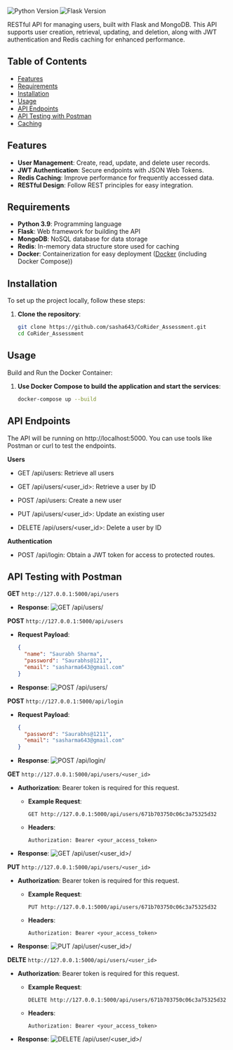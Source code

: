 ![Python Version](https://img.shields.io/badge/python-3.9-blue) ![Flask Version](https://img.shields.io/badge/flask-2.0.3-orange)

RESTful API for managing users, built with Flask and MongoDB. This API supports user creation, retrieval, updating, and deletion, along with JWT authentication and Redis caching for enhanced performance.

## Table of Contents

- [Features](#features)
- [Requirements](#Requirements)
- [Installation](#installation)
- [Usage](#usage)
- [API Endpoints](#api-endpoints)
- [API Testing with Postman](#api-testing-with-postman)
- [Caching](#caching)

## Features

- **User Management**: Create, read, update, and delete user records.
- **JWT Authentication**: Secure endpoints with JSON Web Tokens.
- **Redis Caching**: Improve performance for frequently accessed data.
- **RESTful Design**: Follow REST principles for easy integration.

## Requirements

- **Python 3.9**: Programming language
- **Flask**: Web framework for building the API
- **MongoDB**: NoSQL database for data storage
- **Redis**: In-memory data structure store used for caching
- **Docker**: Containerization for easy deployment ([Docker](https://www.docker.com/get-started) (including Docker Compose))

## Installation

To set up the project locally, follow these steps:

1. **Clone the repository**:

   ```bash
   git clone https://github.com/sasha643/CoRider_Assessment.git
   cd CoRider_Assessment
   ```
   
## Usage

Build and Run the Docker Container:

1. **Use Docker Compose to build the application and start the services**:

   ```bash
   docker-compose up --build
   ```
   
## API Endpoints

The API will be running on http://localhost:5000. You can use tools like Postman or curl to test the endpoints.

**Users**

- GET /api/users:
  Retrieve all users
  
- GET /api/users/<user_id>:
  Retrieve a user by ID
  
- POST /api/users:
  Create a new user
  
- PUT /api/users/<user_id>:
  Update an existing user
  
- DELETE /api/users/<user_id>:
  Delete a user by ID

**Authentication**

- POST /api/login: Obtain a JWT token for access to protected routes.

## API Testing with Postman

**GET** `http://127.0.0.1:5000/api/users`

- **Response**:
  ![GET /api/users/](get_user.png)

**POST** `http://127.0.0.1:5000/api/users`

- **Request Payload**:
    ```json
    {
      "name": "Saurabh Sharma",
      "password": "Saurabhs@1211",
      "email": "sasharma643@gmail.com"
    }
    ```
- **Response**:
  ![POST /api/users/](post_user.png)
    
**POST** `http://127.0.0.1:5000/api/login`

- **Request Payload**:
    ```json
    {
      "password": "Saurabhs@1211",
      "email": "sasharma643@gmail.com"
    }
    ```
- **Response**:
  ![POST /api/login/](jwt.png)

**GET** `http://127.0.0.1:5000/api/users/<user_id>`

- **Authorization**: Bearer token is required for this request.
  
  - **Example Request**: 
    ```http
    GET http://127.0.0.1:5000/api/users/671b703750c06c3a75325d32
    ```
    
  - **Headers**:
    ```http
    Authorization: Bearer <your_access_token>
    ```

- **Response**:
  ![GET /api/user/<user_id>/](get_user_on_id.png)

**PUT** `http://127.0.0.1:5000/api/users/<user_id>`

- **Authorization**: Bearer token is required for this request.
  
  - **Example Request**: 
    ```http
    PUT http://127.0.0.1:5000/api/users/671b703750c06c3a75325d32
    ```
    
  - **Headers**:
    ```http
    Authorization: Bearer <your_access_token>
    ```
- **Response**:
  ![PUT /api/user/<user_id>/](put_user.png)

**DELTE** `http://127.0.0.1:5000/api/users/<user_id>`

- **Authorization**: Bearer token is required for this request.
  
  - **Example Request**: 
    ```http
    DELETE http://127.0.0.1:5000/api/users/671b703750c06c3a75325d32
    ```
    
  - **Headers**:
    ```http
    Authorization: Bearer <your_access_token>
    ```
- **Response**:
  ![DELETE /api/user/<user_id>/](delete_user.png)
